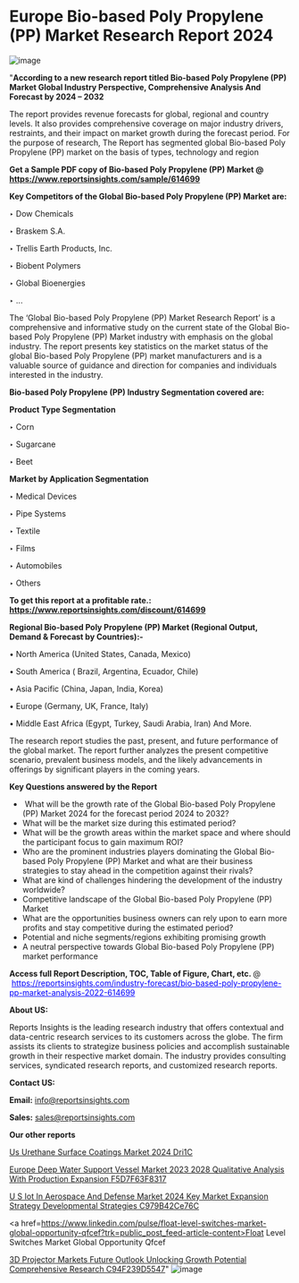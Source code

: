 # Europe Bio-based Poly Propylene (PP) Market Research Report 2024
![image](https://github.com/Jaayaachit/RItrends/assets/158452289/43d58521-118a-4ac1-a5da-518f59567dd9)

"<strong>According to a new research report titled Bio-based Poly Propylene (PP) Market Global Industry Perspective, Comprehensive Analysis And Forecast by 2024 – 2032</strong>

The report provides revenue forecasts for global, regional and country levels. It also provides comprehensive coverage on major industry drivers, restraints, and their impact on market growth during the forecast period. For the purpose of research, The Report has segmented global Bio-based Poly Propylene (PP) market on the basis of types, technology and region

<strong>Get a Sample PDF copy of Bio-based Poly Propylene (PP) Market </strong><strong>@<a href=https://www.reportsinsights.com/sample/614699 style=color:#0000ff;> https://www.reportsinsights.com/sample/614699</a></strong></font>

<strong>Key Competitors of the Global Bio-based Poly Propylene (PP) Market are:</strong>

‣ Dow Chemicals

‣ Braskem S.A.

‣ Trellis Earth Products, Inc.

‣ Biobent Polymers

‣ Global Bioenergies

‣ ...

The ‘Global Bio-based Poly Propylene (PP) Market Research Report’ is a comprehensive and informative study on the current state of the Global Bio-based Poly Propylene (PP) Market industry with emphasis on the global industry. The report presents key statistics on the market status of the global Bio-based Poly Propylene (PP) market manufacturers and is a valuable source of guidance and direction for companies and individuals interested in the industry.

<strong>Bio-based Poly Propylene (PP) Industry Segmentation covered are:</strong>

<strong>Product Type Segmentation</strong>

‣ Corn

‣ Sugarcane

‣ Beet

<strong>Market by Application Segmentation</strong>

‣ Medical Devices

‣ Pipe Systems

‣ Textile

‣ Films

‣ Automobiles

‣ Others

<strong>To get this report at a profitable rate.: <a href=https://www.reportsinsights.com/discount/614699 style=color:#0000ff;>https://www.reportsinsights.com/discount/614699</a></strong></font>

<strong>Regional Bio-based Poly Propylene (PP) Market (Regional Output, Demand &amp; Forecast by Countries):-</strong>

• North America (United States, Canada, Mexico)

• South America ( Brazil, Argentina, Ecuador, Chile)

• Asia Pacific (China, Japan, India, Korea)

• Europe (Germany, UK, France, Italy)

• Middle East Africa (Egypt, Turkey, Saudi Arabia, Iran) And More.

The research report studies the past, present, and future performance of the global market. The report further analyzes the present competitive scenario, prevalent business models, and the likely advancements in offerings by significant players in the coming years.

<strong>Key Questions answered by the Report</strong>
<ul>
  <li> What will be the growth rate of the Global Bio-based Poly Propylene (PP) Market 2024 for the forecast period 2024 to 2032?</li>
  <li>What will be the market size during this estimated period?</li>
  <li>What will be the growth areas within the market space and where should the participant focus to gain maximum ROI?</li>
  <li>Who are the prominent industries players dominating the Global Bio-based Poly Propylene (PP) Market and what are their business strategies to stay ahead in the competition against their rivals?</li>
  <li>What are kind of challenges hindering the development of the industry worldwide?</li>
  <li>Competitive landscape of the Global Bio-based Poly Propylene (PP) Market</li>
  <li>What are the opportunities business owners can rely upon to earn more profits and stay competitive during the estimated period?</li>
  <li>Potential and niche segments/regions exhibiting promising growth</li>
  <li>A neutral perspective towards Global Bio-based Poly Propylene (PP) market performance</li>
</ul>
<strong>Access full Report Description, TOC, Table of Figure, Chart, etc. </strong>@  <a href=https://reportsinsights.com/industry-forecast/bio-based-poly-propylene-pp-market-analysis-2022-614699 style=color:#0000ff;>https://reportsinsights.com/industry-forecast/bio-based-poly-propylene-pp-market-analysis-2022-614699</a></font>

<strong><strong>About US</strong>:</strong>

Reports Insights is the leading research industry that offers contextual and data-centric research services to its customers across the globe. The firm assists its clients to strategize business policies and accomplish sustainable growth in their respective market domain. The industry provides consulting services, syndicated research reports, and customized research reports.

<strong>Contact US:</strong>

<p class=""""><b>Email:</b> <a href=mailto:info@reportsinsights.com>info@reportsinsights.com</a></p>
<p class=""""><b>Sales:</b> <a href=mailto:sales@reportsinsights.com>sales@reportsinsights.com</a></p>

<strong>Our other reports</strong>

<a href=https://www.linkedin.com/pulse/us-urethane-surface-coatings-market-2024-dri1c/>Us Urethane Surface Coatings Market 2024 Dri1C</a>

<a href=https://medium.com/@yadavahaan91/europe-deep-water-support-vessel-market-2023-2028-qualitative-analysis-with-production-expansion-f5d7f63f8317>Europe Deep Water Support Vessel Market 2023 2028 Qualitative Analysis With Production Expansion F5D7F63F8317</a>

<a href=https://medium.com/@jaya.reportsinsights/u-s-iot-in-aerospace-and-defense-market-2024-key-market-expansion-strategy-developmental-strategies-c979b42ce76c>U S Iot In Aerospace And Defense Market 2024 Key Market Expansion Strategy Developmental Strategies C979B42Ce76C</a>

<a href=https://www.linkedin.com/pulse/float-level-switches-market-global-opportunity-qfcef?trk=public_post_feed-article-content>Float Level Switches Market Global Opportunity Qfcef</a>

<a href=https://medium.com/@anuragakarte041/3d-projector-markets-future-outlook-unlocking-growth-potential-comprehensive-research-c94f239d5547>3D Projector Markets Future Outlook Unlocking Growth Potential Comprehensive Research C94F239D5547</a>"
![image](https://github.com/Jaayaachit/RItrends/assets/158452289/f35f576c-6e7e-49d6-99c2-829987508684)

